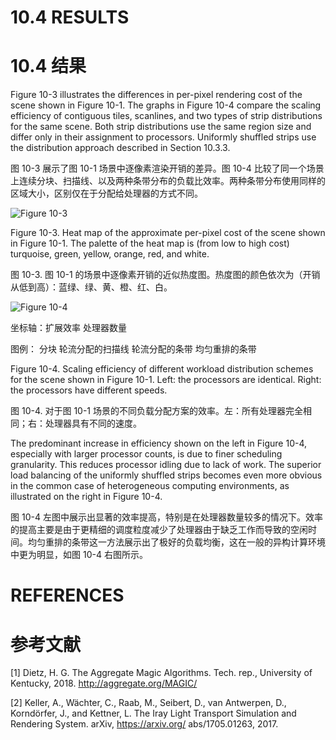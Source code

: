 # 10.4 RESULTS
# 10.4 结果

Figure 10-3 illustrates the differences in per-pixel rendering cost of the scene shown in Figure 10-1. The graphs in Figure 10-4 compare the scaling efficiency of contiguous tiles, scanlines, and two types of strip distributions for the same scene. Both strip distributions use the same region size and differ only in their assignment to processors. Uniformly shuffled strips use the distribution approach described in Section 10.3.3.

图 10-3 展示了图 10-1 场景中逐像素渲染开销的差异。图 10-4 比较了同一个场景上连续分块、扫描线、以及两种条带分布的负载比效率。两种条带分布使用同样的区域大小，区别仅在于分配给处理器的方式不同。

![Figure 10-3](./Figure_10-3.png)

Figure 10-3. Heat map of the approximate per-pixel cost of the scene shown in Figure 10-1. The palette of the heat map is (from low to high cost) turquoise, green, yellow, orange, red, and white.

图 10-3. 图 10-1 的场景中逐像素开销的近似热度图。热度图的颜色依次为（开销从低到高）：蓝绿、绿、黄、橙、红、白。

![Figure 10-4](./Figure_10-4.png)

坐标轴：扩展效率 处理器数量

图例： 分块 轮流分配的扫描线 轮流分配的条带 均匀重排的条带

Figure 10-4. Scaling efficiency of different workload distribution schemes for the scene shown in Figure 10-1. Left: the processors are identical. Right: the processors have different speeds.

图 10-4. 对于图 10-1 场景的不同负载分配方案的效率。左：所有处理器完全相同；右：处理器具有不同的速度。

The predominant increase in efficiency shown on the left in Figure 10-4, especially with larger processor counts, is due to finer scheduling granularity. This reduces processor idling due to lack of work. The superior load balancing of the uniformly shuffled strips becomes even more obvious in the common case of heterogeneous computing environments, as illustrated on the right in Figure 10-4.

图 10-4 左图中展示出显著的效率提高，特别是在处理器数量较多的情况下。效率的提高主要是由于更精细的调度粒度减少了处理器由于缺乏工作而导致的空闲时间。均匀重排的条带这一方法展示出了极好的负载均衡，这在一般的异构计算环境中更为明显，如图 10-4 右图所示。

# REFERENCES
# 参考文献

[1] Dietz, H. G. The Aggregate Magic Algorithms. Tech. rep., University of Kentucky, 2018.
http://aggregate.org/MAGIC/

[2] Keller, A., Wächter, C., Raab, M., Seibert, D., van Antwerpen, D., Korndörfer, J., and Kettner, L.
The Iray Light Transport Simulation and Rendering System. arXiv, https://arxiv.org/ abs/1705.01263, 2017.
